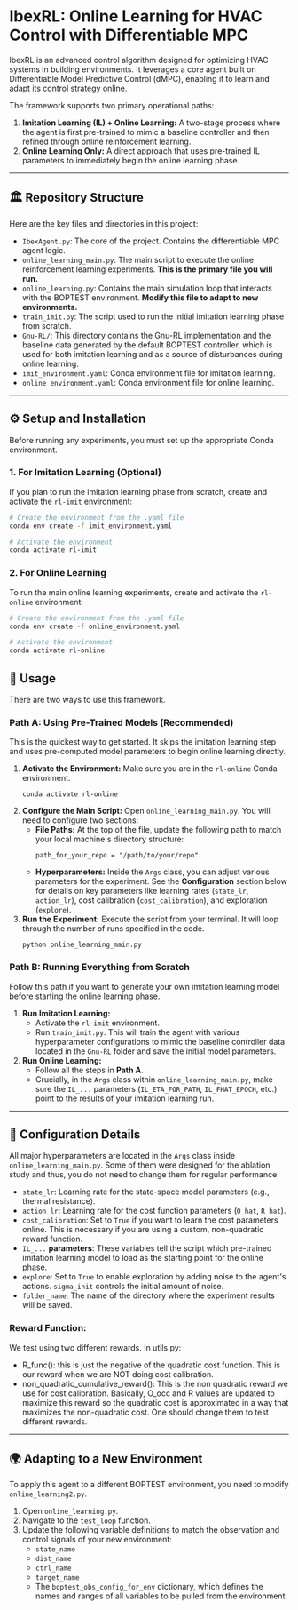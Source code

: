 # IbexRL: Online Learning for HVAC Control with Differentiable MPC

IbexRL is an advanced control algorithm designed for optimizing HVAC systems in building environments. It leverages a core agent built on Differentiable Model Predictive Control (dMPC), enabling it to learn and adapt its control strategy online.

The framework supports two primary operational paths:
1.  **Imitation Learning (IL) + Online Learning:** A two-stage process where the agent is first pre-trained to mimic a baseline controller and then refined through online reinforcement learning.
2.  **Online Learning Only:** A direct approach that uses pre-trained IL parameters to immediately begin the online learning phase.

---

## 🏛️ Repository Structure

Here are the key files and directories in this project:

* `IbexAgent.py`: The core of the project. Contains the differentiable MPC agent logic.
* `online_learning_main.py`: The main script to execute the online reinforcement learning experiments. **This is the primary file you will run.**
* `online_learning.py`: Contains the main simulation loop that interacts with the BOPTEST environment. **Modify this file to adapt to new environments.**
* `train_imit.py`: The script used to run the initial imitation learning phase from scratch.
* `Gnu-RL/`: This directory contains the Gnu-RL implementation and the baseline data generated by the default BOPTEST controller, which is used for both imitation learning and as a source of disturbances during online learning.
* `imit_environment.yaml`: Conda environment file for imitation learning.
* `online_environment.yaml`: Conda environment file for online learning.

---

## ⚙️ Setup and Installation

Before running any experiments, you must set up the appropriate Conda environment.

### 1. For Imitation Learning (Optional)

If you plan to run the imitation learning phase from scratch, create and activate the `rl-imit` environment:

```bash
# Create the environment from the .yaml file
conda env create -f imit_environment.yaml

# Activate the environment
conda activate rl-imit
```

### 2. For Online Learning

To run the main online learning experiments, create and activate the `rl-online` environment:
```bash
# Create the environment from the .yaml file
conda env create -f online_environment.yaml

# Activate the environment
conda activate rl-online
```

## 🚀 Usage

There are two ways to use this framework.

### Path A: Using Pre-Trained Models (Recommended)

This is the quickest way to get started. It skips the imitation learning step and uses pre-computed model parameters to begin online learning directly.

1.  **Activate the Environment:** Make sure you are in the `rl-online` Conda environment.
    ```
    conda activate rl-online
    ```
2.  **Configure the Main Script:** Open `online_learning_main.py`. You will need to configure two sections:
    * **File Paths:** At the top of the file, update the following path to match your local machine's directory structure:
        ```
        path_for_your_repo = "/path/to/your/repo"
        ```
    * **Hyperparameters:** Inside the `Args` class, you can adjust various parameters for the experiment. See the **Configuration** section below for details on key parameters like learning rates (`state_lr`, `action_lr`), cost calibration (`cost_calibration`), and exploration (`explore`).
3.  **Run the Experiment:** Execute the script from your terminal. It will loop through the number of runs specified in the code.
    ```
    python online_learning_main.py
    ```

### Path B: Running Everything from Scratch

Follow this path if you want to generate your own imitation learning model before starting the online learning phase.

1.  **Run Imitation Learning:**
    * Activate the `rl-imit` environment.
    * Run `train_imit.py`. This will train the agent with various hyperparameter configurations to mimic the baseline controller data located in the `Gnu-RL` folder and save the initial model parameters.
2.  **Run Online Learning:**
    * Follow all the steps in **Path A**.
    * Crucially, in the `Args` class within `online_learning_main.py`, make sure the `IL_...` parameters (`IL_ETA_FOR_PATH`, `IL_FHAT_EPOCH`, etc.) point to the results of your imitation learning run.

---

## 🔧 Configuration Details

All major hyperparameters are located in the `Args` class inside `online_learning_main.py`. Some of them were designed for the ablation study and thus, you do not need to change them for regular performance.

* `state_lr`: Learning rate for the state-space model parameters (e.g., thermal resistance).
* `action_lr`: Learning rate for the cost function parameters (`O_hat`, `R_hat`).
* `cost_calibration`: Set to `True` if you want to learn the cost parameters online. This is necessary if you are using a custom, non-quadratic reward function.
* `IL_...` **parameters**: These variables tell the script which pre-trained imitation learning model to load as the starting point for the online phase.
* `explore`: Set to `True` to enable exploration by adding noise to the agent's actions. `sigma_init` controls the initial amount of noise.
* `folder_name`: The name of the directory where the experiment results will be saved.
  

### Reward Function: 
We test using two different rewards. In utils.py: 
* R_func(): this is just the negative of the quadratic cost function. This is our reward when we are NOT doing cost calibration.
* non_quadratic_cumulative_reward(): This is the non quadratic reward we use for cost calibration. Basically, O_occ and R values are updated to maximize this reward so the quadratic cost is approximated in a way that maximizes the non-quadratic cost.
One should change them to test different rewards.

---

## 🌍 Adapting to a New Environment

To apply this agent to a different BOPTEST environment, you need to modify `online_learning2.py`.

1.  Open `online_learning.py`.
2.  Navigate to the `test_loop` function.
3.  Update the following variable definitions to match the observation and control signals of your new environment:
    * `state_name`
    * `dist_name`
    * `ctrl_name`
    * `target_name`
    * The `boptest_obs_config_for_env` dictionary, which defines the names and ranges of all variables to be pulled from the environment.
  

